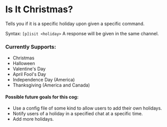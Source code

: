 # Is It Christmas?
Tells you if it is a specific holiday upon given a specific command.

Syntax: `[p]isit <holiday>` A response will be given in the same channel.
### Currently Supports:
- Christmas
- Halloween
- Valentine's Day
- April Fool's Day
- Independence Day (America)
- Thanksgiving (America and Canada)
#### Possible future goals for this cog:
- Use a config file of some kind to allow users to add their own holidays.
- Notify users of a holiday in a specified chat at a specific time.
- Add more holidays.
